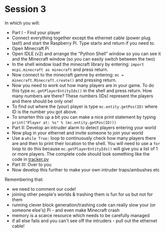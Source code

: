 # Session 3
In which you will:
 * Part I - Find your player
  * Connect everything together except the ethernet cable (power plug last!) and start the Raspberry Pi. Type startx and return if you need to.
  * Open Minecraft Pi
  * Open IDLE (v2) and arrange the "Python Shell" window so you can see it and the Minecraft window (so you can easily switch between the two)
  * In the shell window load the minecraft library by entering: `import mcpi.minecraft as minecraft` and press return.
  * Now connect to the minecraft gamne by entering: `mc = minecraft.Minecraft.create()` and pressing return.
  * Now you need to work out how many players are in your game. To do this type `mc.getPlayerEntityIds()` in the shell and press return. How many numbers are there? These numbers (IDs) represent the players and there should be only one!
  * To find out where the (your) player is type `mc.entity.getPos(ID)` where ID is the number you got above.
  * To smarten this up a bit you can make a nice print statement by typing `print("Player at: %s" % (mc.entity.getPos(ID)))`
 * Part II: Develop an intruder alarm to detect players entering your world
  * Now plug in your ethernet and invite someone to join your world
  * Use a `while True:` loop to continuously check how many players there are and then to print their location to the shell. You will need to use a `for` loop to do this because `mc.getPlayerEntityIds()` will give you a list of 1 or more players. The complete code should look something like the code in [tracker.py](tracker.py)
 * Part III: Over to you
  * Now develop this further to make your own intruder traps/ambushes etc

Remembering that:
 * we need to comment our code!
 * joining other people's worlds & trashing them is fun for us but not for them
 * running clever block generation/trashing code can really slow your (or someone else's) Pi - and even make Minecraft crash
 * memory is a scarce resource which needs to be carefully managed
 * if all else fails and you can't see off the intruders - pull out the ethernet cable!

